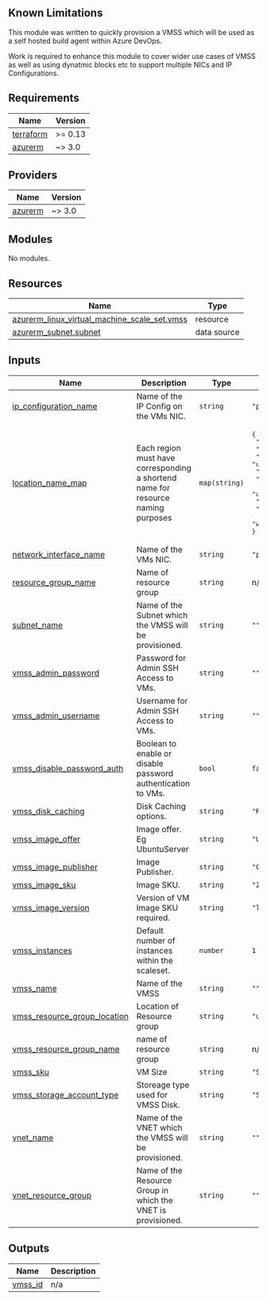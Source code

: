 ## Known Limitations
This module was written to quickly provision a VMSS which will be used as a self hosted build agent within Azure DevOps.

Work is required to enhance this module to cover wider use cases of VMSS as well as using dynatmic blocks etc to support multiple NICs and IP Configurations.

## Requirements

| Name | Version |
|------|---------|
| <a name="requirement_terraform"></a> [terraform](#requirement\_terraform) | >= 0.13 |
| <a name="requirement_azurerm"></a> [azurerm](#requirement\_azurerm) | ~> 3.0 |

## Providers

| Name | Version |
|------|---------|
| <a name="provider_azurerm"></a> [azurerm](#provider\_azurerm) | ~> 3.0 |

## Modules

No modules.

## Resources

| Name | Type |
|------|------|
| [azurerm_linux_virtual_machine_scale_set.vmss](https://registry.terraform.io/providers/hashicorp/azurerm/latest/docs/resources/linux_virtual_machine_scale_set) | resource |
| [azurerm_subnet.subnet](https://registry.terraform.io/providers/hashicorp/azurerm/latest/docs/data-sources/subnet) | data source |

## Inputs

| Name | Description | Type | Default | Required |
|------|-------------|------|---------|:--------:|
| <a name="input_ip_configuration_name"></a> [ip\_configuration\_name](#input\_ip\_configuration\_name) | Name of the IP Config on the VMs NIC. | `string` | `"primary"` | no |
| <a name="input_location_name_map"></a> [location\_name\_map](#input\_location\_name\_map) | Each region must have corresponding a shortend name for resource naming purposes | `map(string)` | <pre>{<br>  "eastasia": "ase",<br>  "eastus": "use",<br>  "eastus2": "use2",<br>  "northeurope": "eun",<br>  "southeastasia": "asse",<br>  "uksouth": "uks",<br>  "ukwest": "ukw",<br>  "westeurope": "euw",<br>  "westus": "usw"<br>}</pre> | no |
| <a name="input_network_interface_name"></a> [network\_interface\_name](#input\_network\_interface\_name) | Name of the VMs NIC. | `string` | `"primary"` | no |
| <a name="input_resource_group_name"></a> [resource\_group\_name](#input\_resource\_group\_name) | Name of resource group | `string` | n/a | yes |
| <a name="input_subnet_name"></a> [subnet\_name](#input\_subnet\_name) | Name of the  Subnet which the VMSS will be provisioned. | `string` | `""` | no |
| <a name="input_vmss_admin_password"></a> [vmss\_admin\_password](#input\_vmss\_admin\_password) | Password for Admin SSH Access to VMs. | `string` | `""` | no |
| <a name="input_vmss_admin_username"></a> [vmss\_admin\_username](#input\_vmss\_admin\_username) | Username for Admin SSH Access to VMs. | `string` | `""` | no |
| <a name="input_vmss_disable_password_auth"></a> [vmss\_disable\_password\_auth](#input\_vmss\_disable\_password\_auth) | Boolean to enable or disable password authentication to VMs. | `bool` | `false` | no |
| <a name="input_vmss_disk_caching"></a> [vmss\_disk\_caching](#input\_vmss\_disk\_caching) | Disk Caching options. | `string` | `"ReadWrite"` | no |
| <a name="input_vmss_image_offer"></a> [vmss\_image\_offer](#input\_vmss\_image\_offer) | Image offer. Eg UbuntuServer | `string` | `"UbuntuServer"` | no |
| <a name="input_vmss_image_publisher"></a> [vmss\_image\_publisher](#input\_vmss\_image\_publisher) | Image Publisher. | `string` | `"Canonical"` | no |
| <a name="input_vmss_image_sku"></a> [vmss\_image\_sku](#input\_vmss\_image\_sku) | Image SKU. | `string` | `"20.04-LTS"` | no |
| <a name="input_vmss_image_version"></a> [vmss\_image\_version](#input\_vmss\_image\_version) | Version of VM Image SKU required. | `string` | `"latest"` | no |
| <a name="input_vmss_instances"></a> [vmss\_instances](#input\_vmss\_instances) | Default number of instances within the scaleset. | `number` | `1` | no |
| <a name="input_vmss_name"></a> [vmss\_name](#input\_vmss\_name) | Name of the VMSS | `string` | `""` | no |
| <a name="input_vmss_resource_group_location"></a> [vmss\_resource\_group\_location](#input\_vmss\_resource\_group\_location) | Location of Resource group | `string` | `"uksouth"` | no |
| <a name="input_vmss_resource_group_name"></a> [vmss\_resource\_group\_name](#input\_vmss\_resource\_group\_name) | name of resource group | `string` | n/a | yes |
| <a name="input_vmss_sku"></a> [vmss\_sku](#input\_vmss\_sku) | VM Size | `string` | `"Standard_D2_v3"` | no |
| <a name="input_vmss_storage_account_type"></a> [vmss\_storage\_account\_type](#input\_vmss\_storage\_account\_type) | Storeage type used for VMSS Disk. | `string` | `"Standard_LRS"` | no |
| <a name="input_vnet_name"></a> [vnet\_name](#input\_vnet\_name) | Name of the VNET which the VMSS will be provisioned. | `string` | `""` | no |
| <a name="input_vnet_resource_group"></a> [vnet\_resource\_group](#input\_vnet\_resource\_group) | Name of the Resource Group in which the VNET is provisioned. | `string` | `""` | no |

## Outputs

| Name | Description |
|------|-------------|
| <a name="output_vmss_id"></a> [vmss\_id](#output\_vmss\_id) | n/a |
